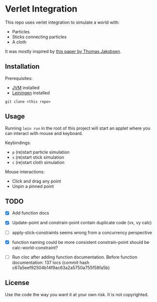 # Verlet Integration

This repo uses verlet integration to simulate a world with:

- Particles
- Sticks connecting particles
- A cloth

It was mostly inspired by [this paper by Thomas
Jakobsen](http://graphics.cs.cmu.edu/nsp/course/15-869/2006/papers/jakobsen.htm).

## Installation

Prerequisites:

- [JVM](http://www.oracle.com/technetwork/java/javase/downloads/index.html)
  installed
- [Leiningen](https://leiningen.org) installed

`git clone <this repo>`

## Usage

Running `lein run` in the root of this project will start an applet where you
can interact with mouse and keyboard.

Keybindings:

- `p` (re)start particle simulation
- `s` (re)start stick simulation
- `c` (re)start cloth simulation

Mouse interactions:

- Click and drag any point
- Unpin a pinned point

## TODO

- [X] Add function docs
- [X] Update-point and constrain-point contain duplicate code (vx, vy calc)
- [ ] apply-stick-constraints seems wrong from a concurrency perspective
- [X] function naming could be more consistent constrain-point should be calc-world-constraint?
- [ ] Run cloc after adding function documentation. Before function
  documentation: 137 locs (commit hash c67a5eef92504b14f9ac63a2a5750a755f58fa5b)


## License

Use the code the way you want it at your own risk. It is not copyrighted.
